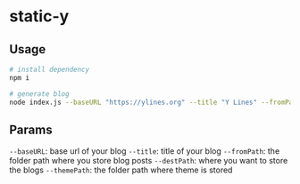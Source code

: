 # static-y

## Usage

```bash
# install dependency
npm i

# generate blog
node index.js --baseURL "https://ylines.org" --title "Y Lines" --fromPath "posts" --destPath "build" --themePath "themes/ylines.org"
```

## Params

`--baseURL`: base url of your blog
`--title`: title of your blog
`--fromPath`: the folder path where you store blog posts
`--destPath`: where you want to store the blogs
`--themePath`: the folder path where theme is stored
